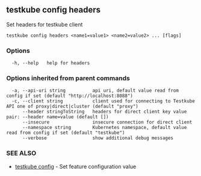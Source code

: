 
<head>
  <meta name="og:type" content="reference-doc" />
</head>

## testkube config headers

Set headers for testkube client

```
testkube config headers <name1=value1> <name2=value2> ... [flags]
```

### Options

```
  -h, --help   help for headers
```

### Options inherited from parent commands

```
  -a, --api-uri string          api uri, default value read from config if set (default "http://localhost:8088")
  -c, --client string           client used for connecting to Testkube API one of proxy|direct|cluster (default "proxy")
      --header stringToString   headers for direct client key value pair: --header name=value (default [])
      --insecure                insecure connection for direct client
      --namespace string        Kubernetes namespace, default value read from config if set (default "testkube")
      --verbose                 show additional debug messages
```

### SEE ALSO

* [testkube config](testkube_config.md)	 - Set feature configuration value

